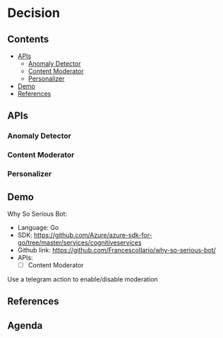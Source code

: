 # Decision <!-- omit in TOC -->

## Contents <!-- omit in TOC -->

- [APIs](#apis)
  - [Anomaly Detector](#anomaly-detector)
  - [Content Moderator](#content-moderator)
  - [Personalizer](#personalizer)
- [Demo](#demo)
- [References](#references)

## APIs
### Anomaly Detector
### Content Moderator
### Personalizer

## Demo

Why So Serious Bot:
- Language: Go
- SDK: https://github.com/Azure/azure-sdk-for-go/tree/master/services/cognitiveservices
- Github link: https://github.com/FrancescoIlario/why-so-serious-bot/
- APIs:
  - [ ] Content Moderator

Use a telegram action to enable/disable moderation

## References

## Agenda <!-- omit in TOC -->